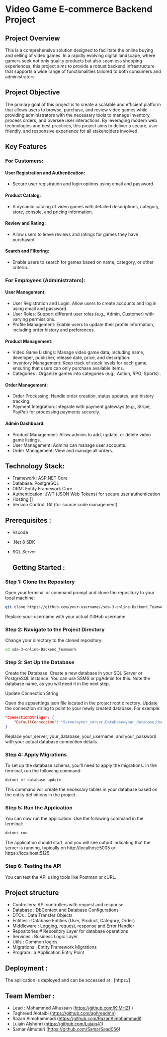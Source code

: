 #  Video Game E-commerce Backend Project


## Project Overview
This is a comprehensive solution designed to facilitate the online buying and selling of video games. In a rapidly evolving digital landscape, where gamers seek not only quality products but also seamless shopping experiences, this project aims to provide a robust backend infrastructure that supports a wide range of functionalities tailored to both consumers and administrators.

## Project Objective
The primary goal of this project is to create a scalable and efficient platform that allows users to browse, purchase, and review video games while providing administrators with the necessary tools to manage inventory, process orders, and oversee user interactions. By leveraging modern web technologies and best practices, this project aims to deliver a secure, user-friendly, and responsive experience for all stakeholders involved.


 ## Key Features

### For Customers:

#### User Registration and Authentication:
- Secure user registration and login options using email and password.

#### Product Catalog:
- A dynamic catalog of video games with detailed descriptions, category, store, console, and pricing information.

#### Review and Rating :
- Allow users to leave reviews and ratings for games they have purchased.

#### Search and Filtering:
- Enable users to search for games based on name, category, or other criteria.


### For Employees (Administrators):
 
#### User Management:
- User Registration and Login: Allow users to create accounts and log in using email and password.
- User Roles: Support different user roles (e.g., Admin, Customer) with varying permissions.
- Profile Management: Enable users to update their profile information, including order history and preferences.
  
#### Product Management:
- Video Game Listings: Manage video game data, including name, developer, publisher, release date, price, and description.
- Inventory Management: Keep track of stock levels for each game, ensuring that users can only purchase available items.
- Categories : Organize games into categories (e.g., Action, RPG, Sports) .

#### Order Management:
- Order Processing: Handle order creation, status updates, and history tracking.
- Payment Integration: Integrate with payment gateways (e.g., Stripe, PayPal) for processing payments securely.

#### Admin Dashboard:
- Product Management: Allow admins to add, update, or delete video game listings.
- User Management: Admins can manage user accounts.
- Order Management: View and manage all orders.

## Technology Stack:

- Framework: ASP.NET Core 
- Database: PostgreSQL 
- ORM: Entity Framework Core 
- Authentication: JWT (JSON Web Tokens) for secure user authentication
- Hosting:[]
- Version Control: Git (for source code management)


## Prerequisites :
- Vscode
- .Net 8 SDK
- SQL Server


  ## Getting Started :

### Step 1: Clone the Repository
Open your terminal or command prompt and clone the repository to your local machine:
```bash
git clone https://github.com/your-username//sda-3-online-Backend_Teamwork.git
```
Replace your-username with your actual GitHub username.


 ### Step 2: Navigate to the Project Directory
Change your directory to the cloned repository:
```bash
cd sda-3-online-Backend_Teamwork
```
 ### Step 3: Set Up the Database
Create the Database:
Create a new database in your SQL Server or PostgreSQL instance. You can use SSMS or pgAdmin for this.
Note the database name, as you will need it in the next step.

Update Connection String:

Open the appsettings.json file located in the project root directory.
Update the connection string to point to your newly created database. For example:
```json
"ConnectionStrings": {
    "DefaultConnection": "Server=your_server;Database=your_database;User Id=your_username;Password=your_password;"
}
```
Replace your_server, your_database, your_username, and your_password with your actual database connection details.

 ### Step 4: Apply Migrations
To set up the database schema, you'll need to apply the migrations. In the terminal, run the following command:

```bash
dotnet ef database update
```
This command will create the necessary tables in your database based on the entity definitions in the project.


 ### Step 5: Run the Application
You can now run the application. Use the following command in the terminal:

```bash
dotnet run
```
The application should start, and you will see output indicating that the server is running, typically on http://localhost:5005 or https://localhost:5125.

 ### Step 6: Testing the API
You can test the API using tools like Postman or cURL.


## Project structure
- Controllers: API controllers with request and response
- Database : DbContext and Database Configurations
- DTOs : Data Transfer Objects
- Entities : Database Entities (User, Product, Category, Order)
- Middleware : Logging, request, response and Error Handler 
- Repositories # Repository Layer for database operations
- Services : Business Logic Layer 
- Utils : Common logics
- Migrations : Entity Framework Migrations
- Program : a Application Entry Point


## Deployment :
The apllication is deployed and can be accessed at : [https:/]



## Team Member :
- Lead : Mohammed Alhussain (https://github.com/K-MH21 )
- Taghreed Alotaibi (https://github.com/aghreedmn)
- Razan Almohammadi (https://github.com/RazanAlmohammadi)
- Lujain Alshehri (https://github.com/Lujain41)
- Samar Almutairi (https://github.com/SamarSaad056)












